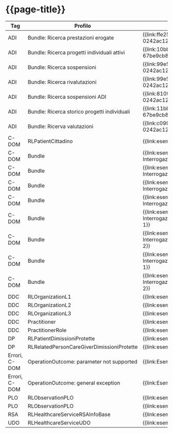 # {{page-title}}

| Tag | Profilo | Link Simplifier |
|---|---|---|
| ADI | Bundle: Ricerca prestazioni erogate | {{link:ffe258ee-989e-11ed-a8fc-0242ac120002}} |
| ADI | Bundle: Ricerca progetti individuali attivi | {{link:10bb101f-a121-4264-a920-67be9cb82c74}} |
| ADI | Bundle: Ricerca sospensioni | {{link:99e55290-98a7-11ed-a8fc-0242ac120002}} |
| ADI | Bundle: Ricerca rivalutazioni | {{link:99e55291-98a7-11ed-a8fc-0242ac120002}} |
| ADI | Bundle: Ricerca sospensioni ADI | {{link:8109d344-98a8-11ed-a8fc-0242ac120002}} |
| ADI | Bundle: Ricerca storico progetti individuali | {{link:11bb101f-a121-4264-a920-67be9cb82c74}} |
| ADI | Bundle: Ricerva valutazioni | {{link:c0996f74-9812-11ed-a8fc-0242ac120002}} |
| C-DOM | RLPatientCittadino | {{link:esempio-Patient-Cittadino}} |
| C-DOM | Bundle | {{link:esempio-Bundle-InterrogazioneCarePlan-1}} |
| C-DOM | Bundle | {{link:esempio-Bundle-InterrogazioneCarePlan-2}} |
| C-DOM | Bundle | {{link:esempio-Bundle-InterrogazioneProcedure-1}} |
| C-DOM | Bundle | {{link:esempio-Bundle-InterrogazioneQuestionnaireResponse-1}} |
| C-DOM | Bundle | {{link:esempio-Bundle-InterrogazioneServiceRequestRivalutazione-1}} |
| C-DOM | Bundle | {{link:esempio-Bundle-InterrogazioneServiceRequestRivalutazione-2}} |
| C-DOM | Bundle | {{link:esempio-Bundle-InterrogazioneServiceRequestSospensione-1}} |
| C-DOM | Bundle | {{link:esempio-Bundle-InterrogazioneServiceRequestSospensione-2}} |
| DDC | RLOrganizationL1 | {{link:esempio-RLOrganizationL1}} |
| DDC | RLOrganizationL2 | {{link:esempio-RLOrganizationL2}} |
| DDC | RLOrganizationL3 | {{link:esempio-RLOrganizationL3}} |
| DDC | Practitioner | {{link:esempio-Practitioner}} |
| DDC | PractitionerRole | {{link:esempio-PractitionerRole}} |
| DP | RLPatientDimissioniProtette | {{link:esempio-Patient-DimissioniProtette}} |
| DP | RLRelatedPersonCareGiverDimissioniProtette | {{link:esempio-Patient-DimissioniProtette}} |
| Errori, C-DOM | OperationOutcome: parameter not supported | {{link:Esempi-Example-searchfail}} |
| Errori, C-DOM | OperationOutcome: general exception | {{link:Esempi-Example-exception}} |
| PLO | RLObservationPLO | {{link:esempio-PLO}} |
| PLO | RLObservationPLO | {{link:esempio-PLO-RepartiOspedale}} |
| RSA | RLHealthcareServiceRSAInfoBase | {{link:esempio-RSAInfoBase}} |
| UDO | RLHealthcareServiceUDO | {{link:esempio-UDO}} |






